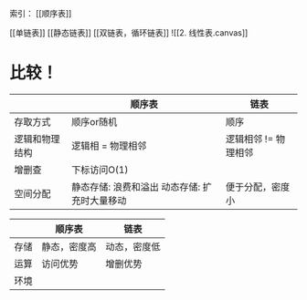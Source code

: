 索引：
[[顺序表]]

[[单链表]]
[[静态链表]]
[[双链表，循环链表]]
![[2. 线性表.canvas]]

# 比较！

|         | 顺序表                         | 链表           |
| ------- | --------------------------- | ------------ |
| 存取方式    | 顺序or随机                      | 顺序           |
| 逻辑和物理结构 | 逻辑相 = 物理相邻                  | 逻辑相邻 != 物理相邻 |
| 增删查     | 下标访问O(1)                    |              |
| 空间分配    | 静态存储: 浪费和溢出   动态存储: 扩充时大量移动 | 便于分配，密度小     |


|     | 顺序表    | 链表     |
| --- | ------ | ------ |
| 存储  | 静态，密度高 | 动态，密度低 |
| 运算  | 访问优势   | 增删优势   |
| 环境  |        |        |


